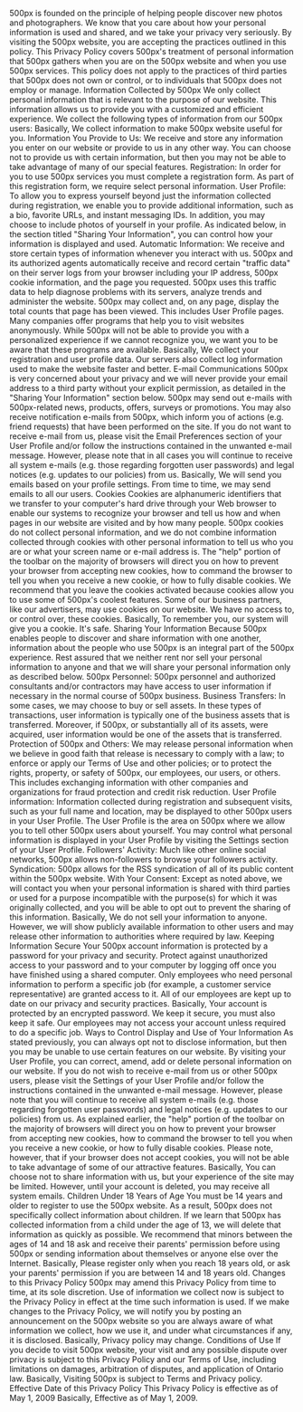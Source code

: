 500px is founded on the principle of helping people discover new photos and photographers. We know that you care about how your personal information is used and shared, and we take your privacy very seriously. By visiting the 500px website, you are accepting the practices outlined in this policy. This Privacy Policy covers 500px's treatment of personal information that 500px gathers when you are on the 500px website and when you use 500px services. This policy does not apply to the practices of third parties that 500px does not own or control, or to individuals that 500px does not employ or manage. Information Collected by 500px We only collect personal information that is relevant to the purpose of our website. This information allows us to provide you with a customized and efficient experience. We collect the following types of information from our 500px users: Basically, We collect information to make 500px website useful for you. Information You Provide to Us: We receive and store any information you enter on our website or provide to us in any other way. You can choose not to provide us with certain information, but then you may not be able to take advantage of many of our special features. Registration: In order for you to use 500px services you must complete a registration form. As part of this registration form, we require select personal information. User Profile: To allow you to express yourself beyond just the information collected during registration, we enable you to provide additional information, such as a bio, favorite URLs, and instant messaging IDs. In addition, you may choose to include photos of yourself in your profile. As indicated below, in the section titled "Sharing Your Information", you can control how your information is displayed and used. Automatic Information: We receive and store certain types of information whenever you interact with us. 500px and its authorized agents automatically receive and record certain "traffic data" on their server logs from your browser including your IP address, 500px cookie information, and the page you requested. 500px uses this traffic data to help diagnose problems with its servers, analyze trends and administer the website. 500px may collect and, on any page, display the total counts that page has been viewed. This includes User Profile pages. Many companies offer programs that help you to visit websites anonymously. While 500px will not be able to provide you with a personalized experience if we cannot recognize you, we want you to be aware that these programs are available. Basically, We collect your registration and user profile data. Our servers also collect log information used to make the website faster and better. E-mail Communications 500px is very concerned about your privacy and we will never provide your email address to a third party without your explicit permission, as detailed in the "Sharing Your Information" section below. 500px may send out e-mails with 500px-related news, products, offers, surveys or promotions. You may also receive notification e-mails from 500px, which inform you of actions (e.g. friend requests) that have been performed on the site. If you do not want to receive e-mail from us, please visit the Email Preferences section of your User Profile and/or follow the instructions contained in the unwanted e-mail message. However, please note that in all cases you will continue to receive all system e-mails (e.g. those regarding forgotten user passwords) and legal notices (e.g. updates to our policies) from us. Basically, We will send you emails based on your profile settings. From time to time, we may send emails to all our users. Cookies Cookies are alphanumeric identifiers that we transfer to your computer's hard drive through your Web browser to enable our systems to recognize your browser and tell us how and when pages in our website are visited and by how many people. 500px cookies do not collect personal information, and we do not combine information collected through cookies with other personal information to tell us who you are or what your screen name or e-mail address is. The "help" portion of the toolbar on the majority of browsers will direct you on how to prevent your browser from accepting new cookies, how to command the browser to tell you when you receive a new cookie, or how to fully disable cookies. We recommend that you leave the cookies activated because cookies allow you to use some of 500px's coolest features. Some of our business partners, like our advertisers, may use cookies on our website. We have no access to, or control over, these cookies. Basically, To remember you, our system will give you a cookie. It's safe. Sharing Your Information Because 500px enables people to discover and share information with one another, information about the people who use 500px is an integral part of the 500px experience. Rest assured that we neither rent nor sell your personal information to anyone and that we will share your personal information only as described below. 500px Personnel: 500px personnel and authorized consultants and/or contractors may have access to user information if necessary in the normal course of 500px business. Business Transfers: In some cases, we may choose to buy or sell assets. In these types of transactions, user information is typically one of the business assets that is transferred. Moreover, if 500px, or substantially all of its assets, were acquired, user information would be one of the assets that is transferred. Protection of 500px and Others: We may release personal information when we believe in good faith that release is necessary to comply with a law; to enforce or apply our Terms of Use and other policies; or to protect the rights, property, or safety of 500px, our employees, our users, or others. This includes exchanging information with other companies and organizations for fraud protection and credit risk reduction. User Profile information: Information collected during registration and subsequent visits, such as your full name and location, may be displayed to other 500px users in your User Profile. The User Profile is the area on 500px where we allow you to tell other 500px users about yourself. You may control what personal information is displayed in your User Profile by visiting the Settings section of your User Profile. Followers' Activity: Much like other online social networks, 500px allows non-followers to browse your followers activity. Syndication: 500px allows for the RSS syndication of all of its public content within the 500px website. With Your Consent: Except as noted above, we will contact you when your personal information is shared with third parties or used for a purpose incompatible with the purpose(s) for which it was originally collected, and you will be able to opt out to prevent the sharing of this information. Basically, We do not sell your information to anyone. However, we will show publicly available information to other users and may release other information to authorities where required by law. Keeping Information Secure Your 500px account information is protected by a password for your privacy and security. Protect against unauthorized access to your password and to your computer by logging off once you have finished using a shared computer. Only employees who need personal information to perform a specific job (for example, a customer service representative) are granted access to it. All of our employees are kept up to date on our privacy and security practices. Basically, Your account is protected by an encrypted password. We keep it secure, you must also keep it safe. Our employees may not access your account unless required to do a specific job. Ways to Control Display and Use of Your Information As stated previously, you can always opt not to disclose information, but then you may be unable to use certain features on our website. By visiting your User Profile, you can correct, amend, add or delete personal information on our website. If you do not wish to receive e-mail from us or other 500px users, please visit the Settings of your User Profile and/or follow the instructions contained in the unwanted e-mail message. However, please note that you will continue to receive all system e-mails (e.g. those regarding forgotten user passwords) and legal notices (e.g. updates to our policies) from us. As explained earlier, the "help" portion of the toolbar on the majority of browsers will direct you on how to prevent your browser from accepting new cookies, how to command the browser to tell you when you receive a new cookie, or how to fully disable cookies. Please note, however, that if your browser does not accept cookies, you will not be able to take advantage of some of our attractive features. Basically, You can choose not to share information with us, but your experience of the site may be limited. However, until your account is deleted, you may receive all system emails. Children Under 18 Years of Age You must be 14 years and older to register to use the 500px website. As a result, 500px does not specifically collect information about children. If we learn that 500px has collected information from a child under the age of 13, we will delete that information as quickly as possible. We recommend that minors between the ages of 14 and 18 ask and receive their parents' permission before using 500px or sending information about themselves or anyone else over the Internet. Basically, Please register only when you reach 18 years old, or ask your parents' permission if you are between 14 and 18 years old. Changes to this Privacy Policy 500px may amend this Privacy Policy from time to time, at its sole discretion. Use of information we collect now is subject to the Privacy Policy in effect at the time such information is used. If we make changes to the Privacy Policy, we will notify you by posting an announcement on the 500px website so you are always aware of what information we collect, how we use it, and under what circumstances if any, it is disclosed. Basically, Privacy policy may change. Conditions of Use If you decide to visit 500px website, your visit and any possible dispute over privacy is subject to this Privacy Policy and our Terms of Use, including limitations on damages, arbitration of disputes, and application of Ontario law. Basically, Visiting 500px is subject to Terms and Privacy policy. Effective Date of this Privacy Policy This Privacy Policy is effective as of May 1, 2009 Basically, Effective as of May 1, 2009.